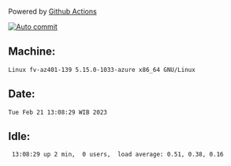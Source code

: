 Powered by [Github Actions](https://github.com/features/actions)

[![Auto commit](https://github.com/hiage/workstation/workflows/Auto%20commit/badge.svg)](https://github.com/hiage/workstation/actions?query=workflow%3A%22Auto+commit%22)

## Machine:
```
Linux fv-az401-139 5.15.0-1033-azure x86_64 GNU/Linux
```
## Date:
```
Tue Feb 21 13:08:29 WIB 2023
```
## Idle:
```
 13:08:29 up 2 min,  0 users,  load average: 0.51, 0.38, 0.16
```
